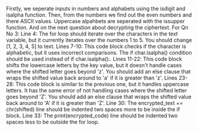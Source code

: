 Firstly, we seperate inputs in numbers and alphabets using the isdigit and isalpha function.
Then, from the numbers we find out the even numbers and there ASCII values.
Uppercase alpahbets are seperated with the issupper function.
And on the next question about decrypting the ciphertext.
For Qn No 3:
Line 4: The for loop should iterate over the characters in the text variable, but it currently iterates over the numbers 1 to 5. You should change [1, 2, 3, 4, 5] to text.
Lines 7-10: This code block checks if the character is alphabetic, but it uses incorrect comparisons. The if char.isalpha() condition should be used instead of if char.isalpha():.
Lines 11-22: This code block shifts the lowercase letters by the key value, but it doesn't handle cases where the shifted letter goes beyond 'z'. You should add an else clause that wraps the shifted value back around to 'a' if it is greater than 'z'.
Lines 23-28: This code block is similar to the previous one, but it handles uppercase letters. It has the same error of not handling cases where the shifted letter goes beyond 'Z'. You should add an else clause that wraps the shifted value back around to 'A' if it is greater than 'Z'.
Line 30: The encrypted_text += chr(shifted) line should be indented two spaces more to be inside the if block.
Line 33: The print(encrypted_code) line should be indented two spaces less to be outside the for loop.
